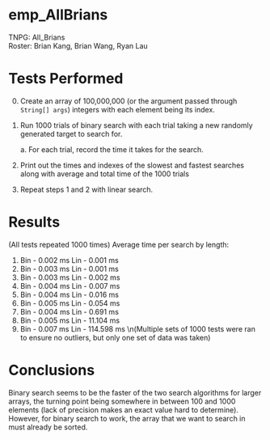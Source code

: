 # emp_AllBrians
TNPG: All_Brians\
Roster: Brian Kang, Brian Wang, Ryan Lau

# Tests Performed
0. Create an array of 100,000,000 (or the argument passed through `String[] args`) integers with each element being its index.
1. Run 1000 trials of binary search with each trial taking a new randomly generated target to search for.

    a. For each trial, record the time it takes for the search.
2. Print out the times and indexes of the slowest and fastest searches along with average and total time of the 1000 trials
3. Repeat steps 1 and 2 with linear search.

# Results
(All tests repeated 1000 times)
Average time per search by length:  
1. Bin - 0.002 ms
   Lin - 0.001 ms
10. Bin - 0.003 ms
    Lin - 0.001 ms
100. Bin - 0.003 ms
     Lin - 0.002 ms
1000. Bin - 0.004 ms
      Lin - 0.007 ms
10000. Bin - 0.004 ms
       Lin - 0.016 ms
100000. Bin - 0.005 ms
        Lin - 0.054 ms
1000000. Bin - 0.004 ms
         Lin - 0.691 ms
10000000. Bin - 0.005 ms
          Lin - 11.104 ms
100000000. Bin - 0.007 ms
           Lin - 114.598 ms
\n(Multiple sets of 1000 tests were ran to ensure no outliers, but only one set of data was taken)
# Conclusions
Binary search seems to be the faster of the two search algorithms for larger arrays, the turning point being somewhere in between 100 and 1000 elements (lack of precision makes an exact value hard to determine). However, for binary search to work, the array that we want to search in must already be sorted.
